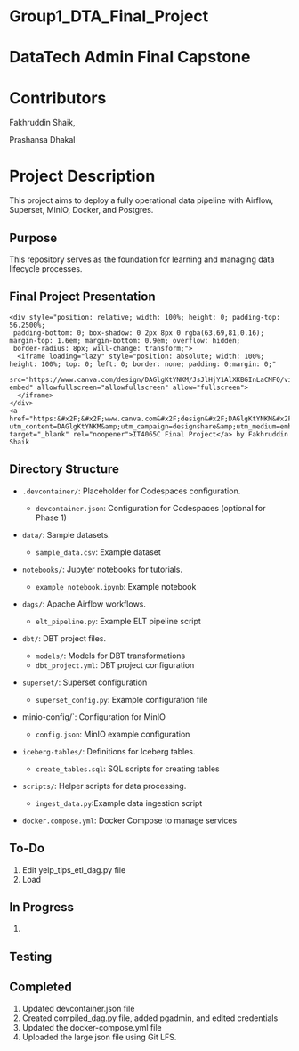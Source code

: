 # Group1_DTA_Final_Project

# DataTech Admin Final Capstone

# Contributors

Fakhruddin Shaik,

Prashansa Dhakal


# Project Description

This project aims to deploy a fully operational data pipeline with Airflow, Superset, MinIO, Docker, and Postgres.


## Purpose

This repository serves as the foundation for learning and managing data lifecycle processes.


## Final Project Presentation 
```
<div style="position: relative; width: 100%; height: 0; padding-top: 56.2500%;
 padding-bottom: 0; box-shadow: 0 2px 8px 0 rgba(63,69,81,0.16); margin-top: 1.6em; margin-bottom: 0.9em; overflow: hidden;
 border-radius: 8px; will-change: transform;">
  <iframe loading="lazy" style="position: absolute; width: 100%; height: 100%; top: 0; left: 0; border: none; padding: 0;margin: 0;"
    src="https://www.canva.com/design/DAGlgKtYNKM/JsJlHjY1AlXKBGInLaCMFQ/view?embed" allowfullscreen="allowfullscreen" allow="fullscreen">
  </iframe>
</div>
<a href="https:&#x2F;&#x2F;www.canva.com&#x2F;design&#x2F;DAGlgKtYNKM&#x2F;JsJlHjY1AlXKBGInLaCMFQ&#x2F;view?utm_content=DAGlgKtYNKM&amp;utm_campaign=designshare&amp;utm_medium=embeds&amp;utm_source=link" target="_blank" rel="noopener">IT4065C Final Project</a> by Fakhruddin Shaik
 ```

## Directory Structure

- `.devcontainer/`: Placeholder for Codespaces configuration.
  - `devcontainer.json`: Configuration for Codespaces (optional for Phase 1)

- `data/`: Sample datasets.
  - `sample_data.csv`: Example dataset 

- `notebooks/`: Jupyter notebooks for tutorials.
  - `example_notebook.ipynb`: Example notebook 

- `dags/`: Apache Airflow workflows.
  - `elt_pipeline.py`: Example ELT pipeline script 

- `dbt/`: DBT project files.
  - `models/`: Models for DBT transformations
  - `dbt_project.yml`: DBT project configuration

- `superset/`: Superset configuration
  - `superset_config.py`: Example configuration file

- minio-config/`: Configuration for MinIO
  - `config.json`: MinIO example configuration

- `iceberg-tables/`: Definitions for Iceberg tables.
  - `create_tables.sql`: SQL scripts for creating tables

- `scripts/`: Helper scripts for data processing.
  - `ingest_data.py`:Example data ingestion script

- `docker.compose.yml`: Docker Compose to manage services 

## To-Do
1. Edit yelp_tips_etl_dag.py file
2. Load 

## In Progress
1.

## Testing

## Completed
1. Updated devcontainer.json file
2. Created compiled_dag.py file, added pgadmin, and edited credentials
3. Updated the docker-compose.yml file
4. Uploaded the large json file using Git LFS.
